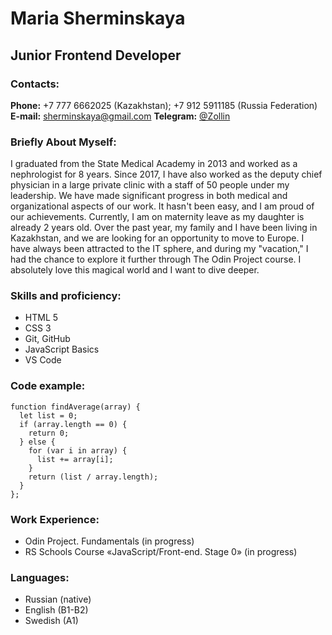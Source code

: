 # Maria Sherminskaya
## Junior Frontend Developer
### Contacts:
**Phone:** +7 777 6662025 (Kazakhstan); +7 912 5911185 (Russia Federation)
**E-mail:** sherminskaya@gmail.com
**Telegram:** [@Zollin](https://t.me/Zollin)

### Briefly About Myself:
  I graduated from the State Medical Academy in 2013 and worked as a nephrologist for 8 years. Since 2017, I have also worked as the deputy chief physician in a large private clinic with a staff of 50 people under my leadership. We have made significant progress in both medical and organizational aspects of our work. It hasn't been easy, and I am proud of our achievements. Currently, I am on maternity leave as my daughter is already 2 years old. Over the past year, my family and I have been living in Kazakhstan, and we are looking for an opportunity to move to Europe. I have always been attracted to the IT sphere, and during my "vacation," I had the chance to explore it further through The Odin Project course. I absolutely love this magical world and I want to dive deeper.

### Skills and proficiency:
- HTML 5
- CSS 3
- Git, GitHub
- JavaScript Basics
- VS Code

### Code example:
```
function findAverage(array) {
  let list = 0;
  if (array.length == 0) {
    return 0;
  } else {
    for (var i in array) {
      list += array[i];
    }
    return (list / array.length);
  }
};
```

### Work Experience:
 - Odin Project. Fundamentals (in progress)
 - RS Schools Course «JavaScript/Front-end. Stage 0» (in progress)

### Languages:
- Russian (native)
- English (B1-B2)
- Swedish (A1)
  

  




